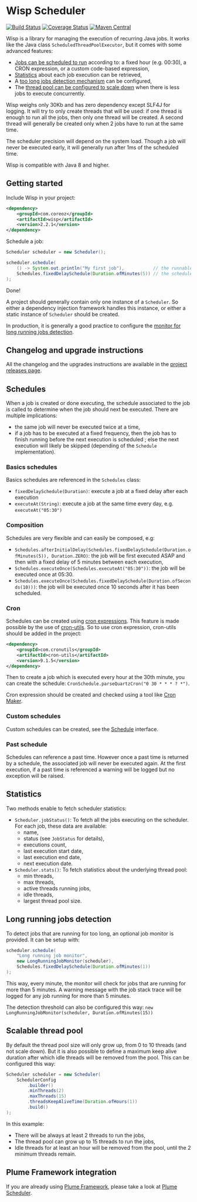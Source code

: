 Wisp Scheduler
==============

[![Build Status](https://travis-ci.org/Coreoz/Wisp.svg?branch=master)](https://travis-ci.org/Coreoz/Wisp)
[![Coverage Status](https://coveralls.io/repos/github/Coreoz/Wisp/badge.svg?branch=master)](https://coveralls.io/github/Coreoz/Wisp?branch=master)
[![Maven Central](https://maven-badges.herokuapp.com/maven-central/com.coreoz/wisp/badge.svg)](https://maven-badges.herokuapp.com/maven-central/com.coreoz/wisp)

Wisp is a library for managing the execution of recurring Java jobs.
It works like the Java class `ScheduledThreadPoolExecutor`, but it comes with some advanced features:
- [Jobs can be scheduled to run](#schedules) according to: a fixed hour (e.g. 00:30), a CRON expression, or a custom code-based expression,
- [Statistics](#statistics) about each job execution can be retrieved,
- A [too long jobs detection mechanism](#long-running-jobs-detection) can be configured,
- The [thread pool can be configured to scale down](#scalable-thread-pool) when there is less jobs to execute concurrently.

Wisp weighs only 30Kb and has zero dependency except SLF4J for logging.
It will try to only create threads that will be used: if one thread is enough to run all the jobs,
then only one thread will be created.
A second thread will generally be created only when 2 jobs have to run at the same time.

The scheduler precision will depend on the system load.
Though a job will never be executed early, it will generally run after 1ms of the scheduled time.

Wisp is compatible with Java 8 and higher.

Getting started
---------------

Include Wisp in your project:
```xml
<dependency>
    <groupId>com.coreoz</groupId>
    <artifactId>wisp</artifactId>
    <version>2.2.1</version>
</dependency>
```

Schedule a job:
```java
Scheduler scheduler = new Scheduler();

scheduler.schedule(
    () -> System.out.println("My first job"),           // the runnable to be scheduled
    Schedules.fixedDelaySchedule(Duration.ofMinutes(5)) // the schedule associated to the runnable
);
```
Done!

A project should generally contain only one instance of a `Scheduler`.
So either a dependency injection framework handles this instance,
or either a static instance of `Scheduler` should be created.

In production, it is generally a good practice to configure the
[monitor for long running jobs detection](#long-running-jobs-detection).

Changelog and upgrade instructions
----------------------------------
All the changelog and the upgrades instructions are available
in the [project releases page](https://github.com/Coreoz/Wisp/releases).

Schedules
---------

When a job is created or done executing, the schedule associated to the job
is called to determine when the job should next be executed.
There are multiple implications:
- the same job will never be executed twice at a time,
- if a job has to be executed at a fixed frequency,
then the job has to finish running before the next execution is scheduled ;
else the next execution will likely be skipped (depending of the `Schedule` implementation). 

### Basics schedules
Basics schedules are referenced in the `Schedules` class:
- `fixedDelaySchedule(Duration)`: execute a job at a fixed delay after each execution
- `executeAt(String)`: execute a job at the same time every day, e.g. `executeAt("05:30")`

### Composition
Schedules are very flexible and can easily be composed, e.g:
- `Schedules.afterInitialDelay(Schedules.fixedDelaySchedule(Duration.ofMinutes(5)), Duration.ZERO)`:
the job will be first executed ASAP and then with a fixed delay of 5 minutes between each execution,
- `Schedules.executeOnce(Schedules.executeAt("05:30"))`: the job will be executed once at 05:30.
- `Schedules.executeOnce(Schedules.fixedDelaySchedule(Duration.ofSeconds(10)))`:
the job will be executed once 10 seconds after it has been scheduled.

### Cron
Schedules can be created using [cron expressions](https://en.wikipedia.org/wiki/Cron#CRON_expression).
This feature is made possible by the use of [cron-utils](https://github.com/jmrozanec/cron-utils).
So to use cron expression, cron-utils should be added in the project:
```xml
<dependency>
    <groupId>com.cronutils</groupId>
    <artifactId>cron-utils</artifactId>
    <version>9.1.5</version>
</dependency>
```
Then to create a job which is executed every hour at the 30th minute,
you can create the schedule: `CronSchedule.parseQuartzCron("0 30 * * * ? *")`.

Cron expression should be created and checked using a tool like [Cron Maker](http://www.cronmaker.com/).

### Custom schedules
Custom schedules can be created,
see the [Schedule](src/main/java/com/coreoz/wisp/schedule/Schedule.java) interface.

### Past schedule
Schedules can reference a past time.
However once a past time is returned by a schedule,
the associated job will never be executed again.
At the first execution, if a past time is referenced a warning will be logged
but no exception will be raised.

Statistics
----------
Two methods enable to fetch scheduler statistics:
- `Scheduler.jobStatus()`: To fetch all the jobs executing on the scheduler. For each job, these data are available:
  - name,
  - status (see `JobStatus` for details),
  - executions count,
  - last execution start date,
  - last execution end date,
  - next execution date.
- `Scheduler.stats()`: To fetch statistics about the underlying thread pool:
  - min threads,
  - max threads,
  - active threads running jobs,
  - idle threads,
  - largest thread pool size.

Long running jobs detection
---------------------------

To detect jobs that are running for too long, an optional job monitor is provided.
It can be setup with:
```java
scheduler.schedule(
    "Long running job monitor",
    new LongRunningJobMonitor(scheduler),
    Schedules.fixedDelaySchedule(Duration.ofMinutes(1))
);
```
This way, every minute, the monitor will check for jobs that are running for more than 5 minutes.
A warning message with the job stack trace will be logged for any job running for more than 5 minutes.

The detection threshold can also be configured this way: `new LongRunningJobMonitor(scheduler, Duration.ofMinutes(15))`

Scalable thread pool
--------------------

By default the thread pool size will only grow up, from 0 to 10 threads (and not scale down).
But it is also possible to define a maximum keep alive duration after which idle threads will be removed from the pool.
This can be configured this way:
```java
Scheduler scheduler = new Scheduler(
    SchedulerConfig
        .builder()
        .minThreads(2)
        .maxThreads(15)
        .threadsKeepAliveTime(Duration.ofHours(1))
        .build()
);
```
In this example:
- There will be always at least 2 threads to run the jobs,
- The thread pool can grow up to 15 threads to run the jobs,
- Idle threads for at least an hour will be removed from the pool, until the 2 minimum threads remain.

Plume Framework integration
---------------------------

If you are already using [Plume Framework](https://github.com/Coreoz/Plume),
please take a look at [Plume Scheduler](https://github.com/Coreoz/Plume/tree/master/plume-scheduler).

